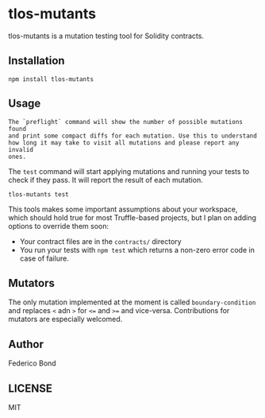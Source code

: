 tlos-mutants
===========

tlos-mutants is a mutation testing tool for Solidity contracts.

## Installation

```
npm install tlos-mutants
```

## Usage

```
The `preflight` command will show the number of possible mutations found
and print some compact diffs for each mutation. Use this to understand
how long it may take to visit all mutations and please report any invalid 
ones.
```

The `test` command will start applying mutations and running your tests to
check if they pass. It will report the result of each mutation.

```
tlos-mutants test
```

This tools makes some important assumptions about your workspace, which should
hold true for most Truffle-based projects, but I plan on adding options to
override them soon:

 * Your contract files are in the `contracts/` directory
 * You run your tests with `npm test` which returns a non-zero error code in
   case of failure.

## Mutators

The only mutation implemented at the moment is called `boundary-condition`
and replaces `<` adn `>` for `<=` and `>=` and vice-versa. Contributions for
mutators are especially welcomed.

## Author

Federico Bond

## LICENSE

MIT

